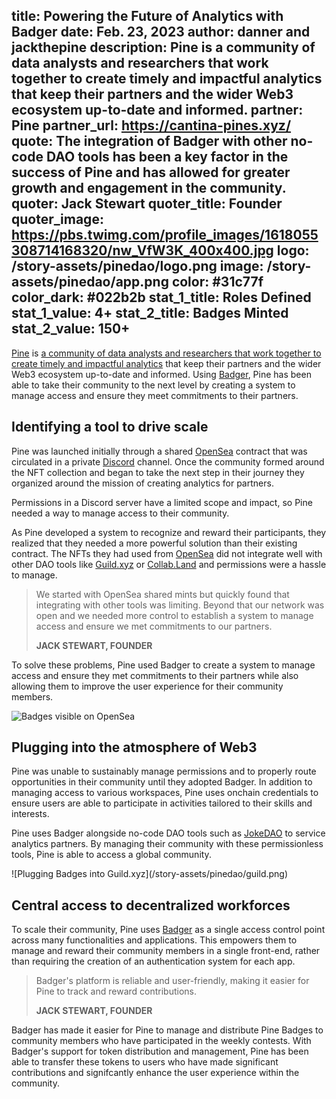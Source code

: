 title: Powering the Future of Analytics with Badger
date: Feb. 23, 2023
author: danner and jackthepine
description: Pine is a community of data analysts and researchers that work together to create timely and impactful analytics that keep their partners and the wider Web3 ecosystem up-to-date and informed. 
partner: Pine
partner_url: https://cantina-pines.xyz/
quote: The integration of Badger with other no-code DAO tools has been a key factor in the success of Pine and has allowed for greater growth and engagement in the community.
quoter: Jack Stewart
quoter_title: Founder
quoter_image: https://pbs.twimg.com/profile_images/1618055308714168320/nw_VfW3K_400x400.jpg
logo: /story-assets/pinedao/logo.png
image: /story-assets/pinedao/app.png
color: #31c77f
color_dark: #022b2b
stat_1_title: Roles Defined
stat_1_value: 4+
stat_2_title: Badges Minted
stat_2_value: 150+
---
[Pine](https://cantina-pines.xyz/) is [a community of data analysts and researchers that work together to create timely and impactful analytics](/stories/mdao/) that keep their partners and the wider Web3 ecosystem up-to-date and informed. Using [Badger](/), Pine has been able to take their community to the next level by creating a system to manage access and ensure they meet commitments to their partners.

## Identifying a tool to drive scale

Pine was launched initially through a shared [OpenSea](https://opensea.io) contract that was circulated in a private [Discord](https://discord.gg) channel. Once the community formed around the NFT collection and began to take the next step in their journey they organized around the mission of creating analytics for partners.

Permissions in a Discord server have a limited scope and impact, so Pine needed a way to manage access to their community. 

As Pine developed a system to recognize and reward their participants, they realized that they needed a more powerful solution than their existing contract. The NFTs they had used from [OpenSea](https://opensea.io) did not integrate well with other DAO tools like [Guild.xyz](https://guild.xyz) or [Collab.Land](https://www.collab.land/) and permissions were a hassle to manage.

> We started with OpenSea shared mints but quickly found that integrating with other tools was limiting. Beyond that our network was open and we needed more control to establish a system to manage access and ensure we met commitments to our partners.
> 
> **JACK STEWART, FOUNDER**

To solve these problems, Pine used Badger to create a system to manage access and ensure they met commitments to their partners while also allowing them to improve the user experience for their community members.

![Badges visible on OpenSea](/story-assets/pinedao/opensea.png)

## Plugging into the atmosphere of Web3

Pine was unable to sustainably manage permissions and to properly route opportunities in their community until they adopted Badger. In addition to managing access to various workspaces, Pine uses onchain credentials to ensure users are able to participate in activities tailored to their skills and interests.

Pine uses Badger alongside no-code DAO tools such as [JokeDAO](https://jokedao.io) to service analytics partners. By managing their community with these permissionless tools, Pine is able to access a global community.

<div className="blobs">![Plugging Badges into Guild.xyz](/story-assets/pinedao/guild.png)<div className="blob" style="background: #31c77f"></div></div>

## Central access to decentralized workforces

To scale their community, Pine uses [Badger](/) as a single access control point across many functionalities and applications. This empowers them to manage and reward their community members in a single front-end, rather than requiring the creation of an authentication system for each app. 
 
>  Badger's platform is reliable and user-friendly, making it easier for Pine to track and reward contributions. 
> 
> **JACK STEWART, FOUNDER**

Badger has made it easier for Pine to manage and distribute Pine Badges to community members who have participated in the weekly contests. With Badger's support for token distribution and management, Pine has been able to transfer these tokens to users who have made significant contributions and signifcantly enhance the user experience within the community. 

